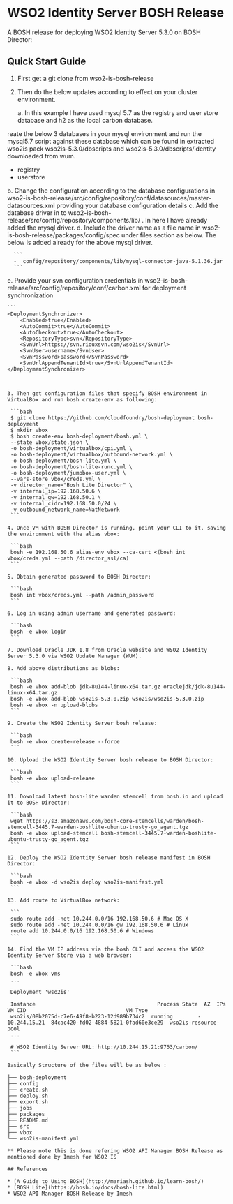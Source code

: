 # WSO2 Identity Server BOSH Release

A BOSH release for deploying WSO2 Identity Server 5.3.0 on BOSH Director:

## Quick Start Guide

1. First get a git clone from wso2-is-bosh-release

2. Then do the below updates according to effect on your cluster environment.
   
   a. In this example I have used mysql 5.7 as the registry  and user store database and h2 as the local carbon database.
     
 reate the below 3 databases in your mysql environment and run the mysql5.7 script against these database which can be found in extracted wso2is pack wso2is-5.3.0/dbscripts and wso2is-5.3.0/dbscripts/identity  downloaded from wum.
  * registry
  * userstore
   
   b. Change the configuration according to the database configurations in wso2-is-bosh-release/src/config/repository/conf/datasources/master-datasources.xml providing your database configuration details
   c. Add the database driver in to wso2-is-bosh-release/src/config/repository/components/lib/ . In here I have already added the mysql driver.
   d. Include the driver name as a file name in wso2-is-bosh-release/packages/config/spec under files section as below. The below is added already for the above mysql driver.

      ```
      -  config/repository/components/lib/mysql-connector-java-5.1.36.jar
      ```

   e. Provide your svn configuration credentials in wso2-is-bosh-release/src/config/repository/conf/carbon.xml for deployment synchronization

    ```
    <DeploymentSynchronizer>
        <Enabled>true</Enabled>
        <AutoCommit>true</AutoCommit>
        <AutoCheckout>true</AutoCheckout>
        <RepositoryType>svn</RepositoryType>
        <SvnUrl>https://svn.riouxsvn.com/wso2is</SvnUrl>
        <SvnUser>username</SvnUser>
        <SvnPassword>password</SvnPassword>
        <SvnUrlAppendTenantId>true</SvnUrlAppendTenantId>
    </DeploymentSynchronizer>

   ```
   

3. Then get configuration files that specify BOSH environment in VirtualBox and run bosh create-env as following:

    ```bash
    $ git clone https://github.com/cloudfoundry/bosh-deployment bosh-deployment
    $ mkdir vbox
    $ bosh create-env bosh-deployment/bosh.yml \
    --state vbox/state.json \
    -o bosh-deployment/virtualbox/cpi.yml \
    -o bosh-deployment/virtualbox/outbound-network.yml \
    -o bosh-deployment/bosh-lite.yml \
    -o bosh-deployment/bosh-lite-runc.yml \
    -o bosh-deployment/jumpbox-user.yml \
    --vars-store vbox/creds.yml \
    -v director_name="Bosh Lite Director" \
    -v internal_ip=192.168.50.6 \
    -v internal_gw=192.168.50.1 \
    -v internal_cidr=192.168.50.0/24 \
    -v outbound_network_name=NatNetwork
    ```

4. Once VM with BOSH Director is running, point your CLI to it, saving the environment with the alias vbox:

    ```bash
    bosh -e 192.168.50.6 alias-env vbox --ca-cert <(bosh int vbox/creds.yml --path /director_ssl/ca)
    ```

5. Obtain generated password to BOSH Director:

    ```bash
    bosh int vbox/creds.yml --path /admin_password
    ```

6. Log in using admin username and generated password:

    ```bash
    bosh -e vbox login
    ```

7. Download Oracle JDK 1.8 from Oracle website and WSO2 Identity Server 5.3.0 via WSO2 Update Manager (WUM).

8. Add above distributions as blobs:

    ```bash
    bosh -e vbox add-blob jdk-8u144-linux-x64.tar.gz oraclejdk/jdk-8u144-linux-x64.tar.gz
    bosh -e vbox add-blob wso2is-5.3.0.zip wso2is/wso2is-5.3.0.zip
    bosh -e vbox -n upload-blobs
    ```

9. Create the WSO2 Identity Server bosh release:

    ```bash
    bosh -e vbox create-release --force
    ```

10. Upload the WSO2 Identity Server bosh release to BOSH Director:

    ```bash
    bosh -e vbox upload-release
    ```

11. Download latest bosh-lite warden stemcell from bosh.io and upload it to BOSH Director:
    
    ```bash
    wget https://s3.amazonaws.com/bosh-core-stemcells/warden/bosh-stemcell-3445.7-warden-boshlite-ubuntu-trusty-go_agent.tgz
    bosh -e vbox upload-stemcell bosh-stemcell-3445.7-warden-boshlite-ubuntu-trusty-go_agent.tgz
    ```

12. Deploy the WSO2 Identity Server bosh release manifest in BOSH Director:

    ```bash
    bosh -e vbox -d wso2is deploy wso2is-manifest.yml
    ```

13. Add route to VirtualBox network:

    ```
    sudo route add -net 10.244.0.0/16 192.168.50.6 # Mac OS X
    sudo route add -net 10.244.0.0/16 gw 192.168.50.6 # Linux
    route add 10.244.0.0/16 192.168.50.6 # Windows
    ```

14. Find the VM IP address via the bosh CLI and access the WSO2 Identity Server Store via a web browser:

    ```bash
    bosh -e vbox vms
    ...

    Deployment 'wso2is'

    Instance                                       Process State  AZ  IPs           VM CID                                VM Type
    wso2is/08b2075d-c7e6-49f8-b223-12d989b734c2  running        -   10.244.15.21  84cac420-fd02-4884-5821-0fad60e3ce29  wso2is-resource-pool
    ...

    # WSO2 Identity Server URL: http://10.244.15.21:9763/carbon/
    ```

Basically Structure of the files will be as below :

├── bosh-deployment
├── config
├── create.sh
├── deploy.sh
├── export.sh
├── jobs
├── packages
├── README.md
├── src
├── vbox
└── wso2is-manifest.yml

** Please note this is done refering WSO2 API Manager BOSH Release as mentioned done by Imesh for WSO2 IS

## References

* [A Guide to Using BOSH](http://mariash.github.io/learn-bosh/)
* [BOSH Lite](https://bosh.io/docs/bosh-lite.html)
* WSO2 API Manager BOSH Release by Imesh
